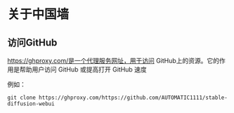 # 关于中国墙

## 访问GitHub

https://ghproxy.com/是一个代理服务网址，用于访问 GitHub上的资源。它的作用是帮助用户访问 GitHub 或提高打开 GitHub 速度

例如：
```
git clone https://ghproxy.com/https://github.com/AUTOMATIC1111/stable-diffusion-webui
```


